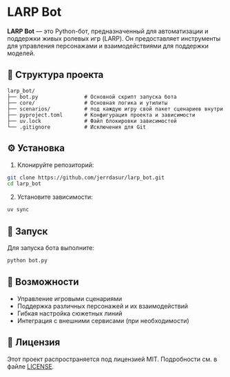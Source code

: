 # LARP Bot

**LARP Bot** — это Python-бот, предназначенный для автоматизации и поддержки живых ролевых игр (LARP). Он предоставляет инструменты для управления персонажами и взаимодействиями для поддержки моделей.

## 📁 Структура проекта

```plaintext
larp_bot/
├── bot.py               # Основной скрипт запуска бота
├── core/                # Основная логика и утилиты
├── scenarios/           # под каждую игру свой пакет сценариев внутри 
├── pyproject.toml       # Конфигурация проекта и зависимости
├── uv.lock              # Файл блокировки зависимостей
└── .gitignore           # Исключения для Git
```

## ⚙️ Установка

1. Клонируйте репозиторий:

```bash
git clone https://github.com/jerrdasur/larp_bot.git
cd larp_bot
```

2. Установите зависимости:

```bash
uv sync
```

## 🚀 Запуск

Для запуска бота выполните:

```bash
python bot.py
```

## 🧩 Возможности

- Управление игровыми сценариями
- Поддержка различных персонажей и их взаимодействий
- Гибкая настройка сюжетных линий
- Интеграция с внешними сервисами (при необходимости)

## 📄 Лицензия

Этот проект распространяется под лицензией MIT. Подробности см. в файле [LICENSE](LICENSE).

